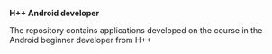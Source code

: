 **H++ Android developer**

The repository contains applications developed on the course in the Android beginner developer from H++